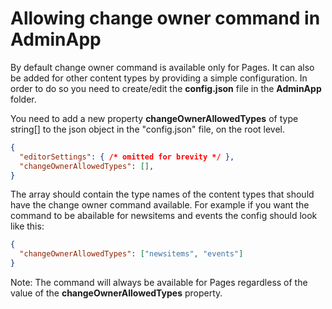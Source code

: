 # Allowing change owner command in AdminApp

By default change owner command is available only for Pages. It can also be added for other content types by providing a simple configuration. In order to do so you need to create/edit the **config.json** file in the **AdminApp** folder.

You need to add a new property **changeOwnerAllowedTypes** of type string[] to the json object in the "config.json" file, on the root level.

```json
{
  "editorSettings": { /* omitted for brevity */ },
  "changeOwnerAllowedTypes": [],
}
```

The array should contain the type names of the content types that should have the change owner command available. For example if you want the command to be abailable for newsitems and events the config should look like this:

```json
{
  "changeOwnerAllowedTypes": ["newsitems", "events"]
}
```

Note: The command will always be available for Pages regardless of the value of the **changeOwnerAllowedTypes** property.
